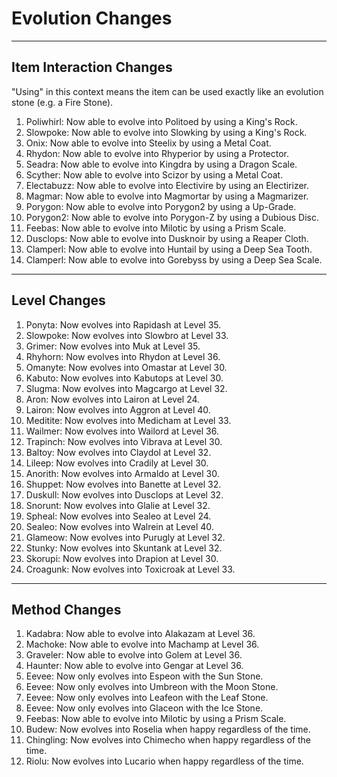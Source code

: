 # Evolution Changes

---

## Item Interaction Changes

"Using" in this context means the item can be used exactly like an evolution stone (e.g. a Fire Stone).

1. Poliwhirl: Now able to evolve into Politoed by using a King's Rock.
2. Slowpoke: Now able to evolve into Slowking by using a King's Rock.
3. Onix: Now able to evolve into Steelix by using a Metal Coat.
4. Rhydon: Now able to evolve into Rhyperior by using a Protector.
5. Seadra: Now able to evolve into Kingdra by using a Dragon Scale.
6. Scyther: Now able to evolve into Scizor by using a Metal Coat.
7. Electabuzz: Now able to evolve into Electivire by using an Electirizer.
8. Magmar: Now able to evolve into Magmortar by using a Magmarizer.
9. Porygon: Now able to evolve into Porygon2 by using a Up-Grade.
10. Porygon2: Now able to evolve into Porygon-Z by using a Dubious Disc.
11. Feebas: Now able to evolve into Milotic by using a Prism Scale.
12. Dusclops: Now able to evolve into Dusknoir by using a Reaper Cloth.
13. Clamperl: Now able to evolve into Huntail by using a Deep Sea Tooth.
14. Clamperl: Now able to evolve into Gorebyss by using a Deep Sea Scale.
---

## Level Changes

1. Ponyta: Now evolves into Rapidash at Level 35.
2. Slowpoke: Now evolves into Slowbro at Level 33.
3. Grimer: Now evolves into Muk at Level 35.
4. Rhyhorn: Now evolves into Rhydon at Level 36.
5. Omanyte: Now evolves into Omastar at Level 30.
6. Kabuto: Now evolves into Kabutops at Level 30.
7. Slugma: Now evolves into Magcargo at Level 32.
8. Aron: Now evolves into Lairon at Level 24.
9. Lairon: Now evolves into Aggron at Level 40.
10. Meditite: Now evolves into Medicham at Level 33.
11. Wailmer: Now evolves into Wailord at Level 36.
12. Trapinch: Now evolves into Vibrava at Level 30.
13. Baltoy: Now evolves into Claydol at Level 32.
14. Lileep: Now evolves into Cradily at Level 30.
15. Anorith: Now evolves into Armaldo at Level 30.
16. Shuppet: Now evolves into Banette at Level 32.
17. Duskull: Now evolves into Dusclops at Level 32.
18. Snorunt: Now evolves into Glalie at Level 32.
19. Spheal: Now evolves into Sealeo at Level 24.
20. Sealeo: Now evolves into Walrein at Level 40.
21. Glameow: Now evolves into Purugly at Level 32.
22. Stunky: Now evolves into Skuntank at Level 32.
23. Skorupi: Now evolves into Drapion at Level 30.
24. Croagunk: Now evolves into Toxicroak at Level 33.
---

## Method Changes

1. Kadabra: Now able to evolve into Alakazam at Level 36.
2. Machoke: Now able to evolve into Machamp at Level 36.
3. Graveler: Now able to evolve into Golem at Level 36.
4. Haunter: Now able to evolve into Gengar at Level 36.
5. Eevee: Now only evolves into Espeon with the Sun Stone.
6. Eevee: Now only evolves into Umbreon with the Moon Stone.
7. Eevee: Now only evolves into Leafeon with the Leaf Stone.
8. Eevee: Now only evolves into Glaceon with the Ice Stone.
9. Feebas: Now able to evolve into Milotic by using a Prism Scale.
10. Budew: Now evolves into Roselia when happy regardless of the time.
11. Chingling: Now evolves into Chimecho when happy regardless of the time.
12. Riolu: Now evolves into Lucario when happy regardless of the time.
